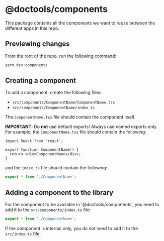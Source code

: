 # @doctools/components

This package contains all the components we want to reuse between the different
apps in this repo.

## Previewing changes

From the root of the repo, run the following command:

```sh
yarn dev:components
```

## Creating a component

To add a component, create the following files:

- `src/components/ComponentName/ComponentName.tsx`
- `src/components/ComponentName/index.ts`

The `ComponentName.tsx` file should contain the component itself.

**IMPORTANT**: Do **not** use default exports! Always use named exports only.
For example, the `ComponentName.tsx` file should contain the following:

```tsx
import React from 'react';

export function ComponentName() {
  return <div>ComponentName</div>;
}
```

and the `index.ts` file should contain the following:

```ts
export * from './ComponentName';
```

## Adding a component to the library

For the component to be available in '@doctools/components', you need to add it
to the `src/components/index.ts` file:

```ts
export * from './ComponentName';
```

If the component is internal only, you do not need to add it to the
`src/index.ts` file.
